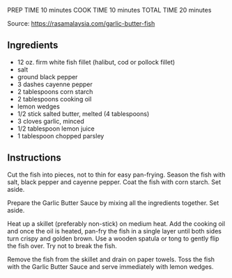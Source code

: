 PREP TIME
10 minutes
COOK TIME
10 minutes
TOTAL TIME
20 minutes

Source: https://rasamalaysia.com/garlic-butter-fish

## Ingredients
* 12 oz. firm white fish fillet (halibut, cod or pollock fillet)
* salt
* ground black pepper
* 3 dashes cayenne pepper
* 2 tablespoons corn starch
* 2 tablespoons cooking oil
* lemon wedges
* 1/2 stick salted butter, melted (4 tablespoons)
* 3 cloves garlic, minced
* 1/2 tablespoon lemon juice
* 1 tablespoon chopped parsley

## Instructions

Cut the fish into pieces, not to thin for easy pan-frying. Season the fish with salt, black pepper and cayenne pepper. Coat the fish with corn starch. Set aside.

Prepare the Garlic Butter Sauce by mixing all the ingredients together. Set aside.

Heat up a skillet (preferably non-stick) on medium heat. Add the cooking oil and once the oil is heated, pan-fry the fish in a single layer until both sides turn crispy and golden brown. Use a wooden spatula or tong to gently flip the fish over. Try not to break the fish.

Remove the fish from the skillet and drain on paper towels. Toss the fish with the Garlic Butter Sauce and serve immediately with lemon wedges.


